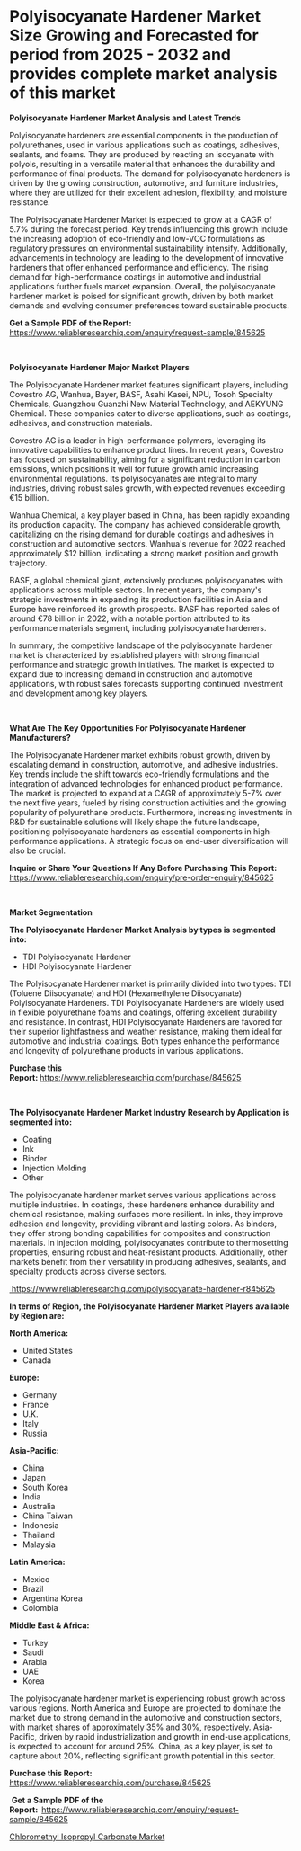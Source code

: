 <p><h1>Polyisocyanate Hardener Market Size Growing and Forecasted for period from 2025 - 2032 and provides complete market analysis of this market</h1></p><p><strong>Polyisocyanate Hardener Market Analysis and Latest Trends</strong></p>
<p><p>Polyisocyanate hardeners are essential components in the production of polyurethanes, used in various applications such as coatings, adhesives, sealants, and foams. They are produced by reacting an isocyanate with polyols, resulting in a versatile material that enhances the durability and performance of final products. The demand for polyisocyanate hardeners is driven by the growing construction, automotive, and furniture industries, where they are utilized for their excellent adhesion, flexibility, and moisture resistance.</p><p>The Polyisocyanate Hardener Market is expected to grow at a CAGR of 5.7% during the forecast period. Key trends influencing this growth include the increasing adoption of eco-friendly and low-VOC formulations as regulatory pressures on environmental sustainability intensify. Additionally, advancements in technology are leading to the development of innovative hardeners that offer enhanced performance and efficiency. The rising demand for high-performance coatings in automotive and industrial applications further fuels market expansion. Overall, the polyisocyanate hardener market is poised for significant growth, driven by both market demands and evolving consumer preferences toward sustainable products.</p></p>
<p><strong>Get a Sample PDF of the Report:&nbsp;</strong> <a href="https://www.reliableresearchiq.com/enquiry/request-sample/845625?utm_campaign=2293&utm_medium=2&utm_source=Github&utm_content=ia&utm_term=01042025&utm_id=polyisocyanate-hardener">https://www.reliableresearchiq.com/enquiry/request-sample/845625</a></p>
<p>&nbsp;</p>
<p><strong>Polyisocyanate Hardener Major Market Players</strong></p>
<p><p>The Polyisocyanate Hardener market features significant players, including Covestro AG, Wanhua, Bayer, BASF, Asahi Kasei, NPU, Tosoh Specialty Chemicals, Guangzhou Guanzhi New Material Technology, and AEKYUNG Chemical. These companies cater to diverse applications, such as coatings, adhesives, and construction materials.</p><p>Covestro AG is a leader in high-performance polymers, leveraging its innovative capabilities to enhance product lines. In recent years, Covestro has focused on sustainability, aiming for a significant reduction in carbon emissions, which positions it well for future growth amid increasing environmental regulations. Its polyisocyanates are integral to many industries, driving robust sales growth, with expected revenues exceeding €15 billion.</p><p>Wanhua Chemical, a key player based in China, has been rapidly expanding its production capacity. The company has achieved considerable growth, capitalizing on the rising demand for durable coatings and adhesives in construction and automotive sectors. Wanhua's revenue for 2022 reached approximately $12 billion, indicating a strong market position and growth trajectory.</p><p>BASF, a global chemical giant, extensively produces polyisocyanates with applications across multiple sectors. In recent years, the company's strategic investments in expanding its production facilities in Asia and Europe have reinforced its growth prospects. BASF has reported sales of around €78 billion in 2022, with a notable portion attributed to its performance materials segment, including polyisocyanate hardeners.</p><p>In summary, the competitive landscape of the polyisocyanate hardener market is characterized by established players with strong financial performance and strategic growth initiatives. The market is expected to expand due to increasing demand in construction and automotive applications, with robust sales forecasts supporting continued investment and development among key players.</p></p>
<p>&nbsp;</p>
<p><strong>What Are The Key Opportunities For Polyisocyanate Hardener Manufacturers?</strong></p>
<p><p>The Polyisocyanate Hardener market exhibits robust growth, driven by escalating demand in construction, automotive, and adhesive industries. Key trends include the shift towards eco-friendly formulations and the integration of advanced technologies for enhanced product performance. The market is projected to expand at a CAGR of approximately 5-7% over the next five years, fueled by rising construction activities and the growing popularity of polyurethane products. Furthermore, increasing investments in R&D for sustainable solutions will likely shape the future landscape, positioning polyisocyanate hardeners as essential components in high-performance applications. A strategic focus on end-user diversification will also be crucial.</p></p>
<p><strong>Inquire or Share Your Questions If Any Before Purchasing This Report:</strong> <a href="https://www.reliableresearchiq.com/enquiry/pre-order-enquiry/845625?utm_campaign=2293&utm_medium=2&utm_source=Github&utm_content=ia&utm_term=01042025&utm_id=polyisocyanate-hardener">https://www.reliableresearchiq.com/enquiry/pre-order-enquiry/845625</a></p>
<p>&nbsp;</p>
<p><strong>Market Segmentation</strong></p>
<p><strong>The Polyisocyanate Hardener Market Analysis by types is segmented into:</strong></p>
<p><ul><li>TDI Polyisocyanate Hardener</li><li>HDI Polyisocyanate Hardener</li></ul></p>
<p><p>The Polyisocyanate Hardener market is primarily divided into two types: TDI (Toluene Diisocyanate) and HDI (Hexamethylene Diisocyanate) Polyisocyanate Hardeners. TDI Polyisocyanate Hardeners are widely used in flexible polyurethane foams and coatings, offering excellent durability and resistance. In contrast, HDI Polyisocyanate Hardeners are favored for their superior lightfastness and weather resistance, making them ideal for automotive and industrial coatings. Both types enhance the performance and longevity of polyurethane products in various applications.</p></p>
<p><strong>Purchase this Report:&nbsp;</strong><a href="https://www.reliableresearchiq.com/purchase/845625?utm_campaign=2293&utm_medium=2&utm_source=Github&utm_content=ia&utm_term=01042025&utm_id=polyisocyanate-hardener">https://www.reliableresearchiq.com/purchase/845625</a></p>
<p>&nbsp;</p>
<p><strong>The Polyisocyanate Hardener Market Industry Research by Application is segmented into:</strong></p>
<p><ul><li>Coating</li><li>Ink</li><li>Binder</li><li>Injection Molding</li><li>Other</li></ul></p>
<p><p>The polyisocyanate hardener market serves various applications across multiple industries. In coatings, these hardeners enhance durability and chemical resistance, making surfaces more resilient. In inks, they improve adhesion and longevity, providing vibrant and lasting colors. As binders, they offer strong bonding capabilities for composites and construction materials. In injection molding, polyisocyanates contribute to thermosetting properties, ensuring robust and heat-resistant products. Additionally, other markets benefit from their versatility in producing adhesives, sealants, and specialty products across diverse sectors.</p></p>
<p><a href="https://www.reliableresearchiq.com/polyisocyanate-hardener-r845625?utm_campaign=2293&utm_medium=2&utm_source=Github&utm_content=ia&utm_term=01042025&utm_id=polyisocyanate-hardener">&nbsp;https://www.reliableresearchiq.com/polyisocyanate-hardener-r845625</a></p>
<p><strong>In terms of Region, the Polyisocyanate Hardener Market Players available by Region are:</strong></p>
<p>
    <p> <strong> North America: </strong>
        <ul>
            <li>United States</li>
            <li>Canada</li>
        </ul>
        </p> 
    <p> <strong> Europe: </strong>
        <ul>
            <li>Germany</li>
            <li>France</li>
            <li>U.K.</li>
            <li>Italy</li>
            <li>Russia</li>
        </ul>
        </p> 
    <p> <strong> Asia-Pacific: </strong>
        <ul>
            <li>China</li>
            <li>Japan</li>
            <li>South Korea</li>
            <li>India</li>
            <li>Australia</li>
            <li>China Taiwan</li>
            <li>Indonesia</li>
            <li>Thailand</li>
            <li>Malaysia</li>
        </ul>
        </p> 
    <p> <strong> Latin America: </strong>
        <ul>
            <li>Mexico</li>
            <li>Brazil</li>
            <li>Argentina Korea</li>
            <li>Colombia</li>
        </ul>
        </p> 
    <p> <strong> Middle East & Africa: </strong>
        <ul>
            <li>Turkey</li>
            <li>Saudi</li>
            <li>Arabia</li>
            <li>UAE</li>
            <li>Korea</li>
        </ul>
    </p>
    </p>
<p><p>The polyisocyanate hardener market is experiencing robust growth across various regions. North America and Europe are projected to dominate the market due to strong demand in the automotive and construction sectors, with market shares of approximately 35% and 30%, respectively. Asia-Pacific, driven by rapid industrialization and growth in end-use applications, is expected to account for around 25%. China, as a key player, is set to capture about 20%, reflecting significant growth potential in this sector.</p></p>
<p><strong>Purchase this Report: </strong><a href="https://www.reliableresearchiq.com/purchase/845625?utm_campaign=2293&utm_medium=2&utm_source=Github&utm_content=ia&utm_term=01042025&utm_id=polyisocyanate-hardener">https://www.reliableresearchiq.com/purchase/845625</a></p>
<p>&nbsp;<strong>Get a Sample PDF of the Report:&nbsp;&nbsp;</strong><a href="https://www.reliableresearchiq.com/enquiry/request-sample/845625?utm_campaign=2293&utm_medium=2&utm_source=Github&utm_content=ia&utm_term=01042025&utm_id=polyisocyanate-hardener">https://www.reliableresearchiq.com/enquiry/request-sample/845625</a></p>
<p><strong></strong></p>
<p><p><a href="https://github.com/bensemilia864/Market-Research-Report-List-1/blob/main/chloromethyl-isopropyl-carbonate-market.md?utm_campaign=2293&utm_medium=2&utm_source=Github&utm_content=ia&utm_term=01042025&utm_id=polyisocyanate-hardener">Chloromethyl Isopropyl Carbonate Market</a></p></p>